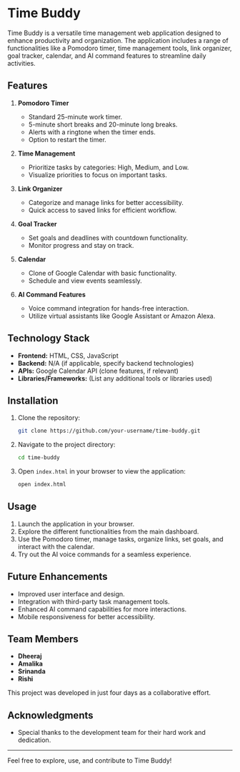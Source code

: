 # Time Buddy

Time Buddy is a versatile time management web application designed to enhance productivity and organization. The application includes a range of functionalities like a Pomodoro timer, time management tools, link organizer, goal tracker, calendar, and AI command features to streamline daily activities.

## Features

1. **Pomodoro Timer**
   - Standard 25-minute work timer.
   - 5-minute short breaks and 20-minute long breaks.
   - Alerts with a ringtone when the timer ends.
   - Option to restart the timer.

2. **Time Management**
   - Prioritize tasks by categories: High, Medium, and Low.
   - Visualize priorities to focus on important tasks.

3. **Link Organizer**
   - Categorize and manage links for better accessibility.
   - Quick access to saved links for efficient workflow.

4. **Goal Tracker**
   - Set goals and deadlines with countdown functionality.
   - Monitor progress and stay on track.

5. **Calendar**
   - Clone of Google Calendar with basic functionality.
   - Schedule and view events seamlessly.

6. **AI Command Features**
   - Voice command integration for hands-free interaction.
   - Utilize virtual assistants like Google Assistant or Amazon Alexa.

## Technology Stack

- **Frontend:** HTML, CSS, JavaScript
- **Backend:** N/A (if applicable, specify backend technologies)
- **APIs:** Google Calendar API (clone features, if relevant)
- **Libraries/Frameworks:** (List any additional tools or libraries used)

## Installation

1. Clone the repository:
   ```bash
   git clone https://github.com/your-username/time-buddy.git
   ```

2. Navigate to the project directory:
   ```bash
   cd time-buddy
   ```

3. Open `index.html` in your browser to view the application:
   ```bash
   open index.html
   ```

## Usage

1. Launch the application in your browser.
2. Explore the different functionalities from the main dashboard.
3. Use the Pomodoro timer, manage tasks, organize links, set goals, and interact with the calendar.
4. Try out the AI voice commands for a seamless experience.

## Future Enhancements

- Improved user interface and design.
- Integration with third-party task management tools.
- Enhanced AI command capabilities for more interactions.
- Mobile responsiveness for better accessibility.


## Team Members

- **Dheeraj**  
- **Amalika**  
- **Srinanda**  
- **Rishi**  

This project was developed in just four days as a collaborative effort.


## Acknowledgments


- Special thanks to the development team for their hard work and dedication.

---

Feel free to explore, use, and contribute to Time Buddy!
